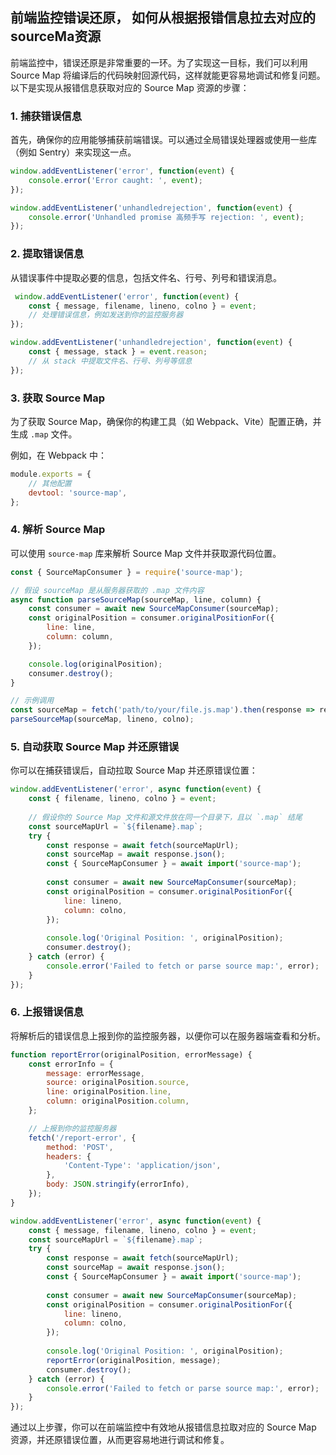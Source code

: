 ## 前端监控错误还原， 如何从根据报错信息拉去对应的sourceMa资源



前端监控中，错误还原是非常重要的一环。为了实现这一目标，我们可以利用 Source Map 将编译后的代码映射回源代码，这样就能更容易地调试和修复问题。以下是实现从报错信息获取对应的 Source Map 资源的步骤：

### 1. 捕获错误信息

首先，确保你的应用能够捕获前端错误。可以通过全局错误处理器或使用一些库（例如 Sentry）来实现这一点。

```js
window.addEventListener('error', function(event) {
    console.error('Error caught: ', event);
});

window.addEventListener('unhandledrejection', function(event) {
    console.error('Unhandled promise 高频手写 rejection: ', event);
});
```

### 2. 提取错误信息

从错误事件中提取必要的信息，包括文件名、行号、列号和错误消息。

```js
 window.addEventListener('error', function(event) {
    const { message, filename, lineno, colno } = event;
    // 处理错误信息，例如发送到你的监控服务器
});

window.addEventListener('unhandledrejection', function(event) {
    const { message, stack } = event.reason;
    // 从 stack 中提取文件名、行号、列号等信息
});
```

### 3. 获取 Source Map

为了获取 Source Map，确保你的构建工具（如 Webpack、Vite）配置正确，并生成 `.map` 文件。

例如，在 Webpack 中：

```js
module.exports = {
    // 其他配置
    devtool: 'source-map',
};
```

### 4. 解析 Source Map

可以使用 `source-map` 库来解析 Source Map 文件并获取源代码位置。

```js
const { SourceMapConsumer } = require('source-map');

// 假设 sourceMap 是从服务器获取的 .map 文件内容
async function parseSourceMap(sourceMap, line, column) {
    const consumer = await new SourceMapConsumer(sourceMap);
    const originalPosition = consumer.originalPositionFor({
        line: line,
        column: column,
    });

    console.log(originalPosition);
    consumer.destroy();
}

// 示例调用
const sourceMap = fetch('path/to/your/file.js.map').then(response => response.json());
parseSourceMap(sourceMap, lineno, colno);
```

### 5. 自动获取 Source Map 并还原错误

你可以在捕获错误后，自动拉取 Source Map 并还原错误位置：

```js
window.addEventListener('error', async function(event) {
    const { filename, lineno, colno } = event;
    
    // 假设你的 Source Map 文件和源文件放在同一个目录下，且以 `.map` 结尾
    const sourceMapUrl = `${filename}.map`;
    try {
        const response = await fetch(sourceMapUrl);
        const sourceMap = await response.json();
        const { SourceMapConsumer } = await import('source-map');
        
        const consumer = await new SourceMapConsumer(sourceMap);
        const originalPosition = consumer.originalPositionFor({
            line: lineno,
            column: colno,
        });
        
        console.log('Original Position: ', originalPosition);
        consumer.destroy();
    } catch (error) {
        console.error('Failed to fetch or parse source map:', error);
    }
});
```

### 6. 上报错误信息

将解析后的错误信息上报到你的监控服务器，以便你可以在服务器端查看和分析。

```js
function reportError(originalPosition, errorMessage) {
    const errorInfo = {
        message: errorMessage,
        source: originalPosition.source,
        line: originalPosition.line,
        column: originalPosition.column,
    };

    // 上报到你的监控服务器
    fetch('/report-error', {
        method: 'POST',
        headers: {
            'Content-Type': 'application/json',
        },
        body: JSON.stringify(errorInfo),
    });
}

window.addEventListener('error', async function(event) {
    const { message, filename, lineno, colno } = event;
    const sourceMapUrl = `${filename}.map`;
    try {
        const response = await fetch(sourceMapUrl);
        const sourceMap = await response.json();
        const { SourceMapConsumer } = await import('source-map');
        
        const consumer = await new SourceMapConsumer(sourceMap);
        const originalPosition = consumer.originalPositionFor({
            line: lineno,
            column: colno,
        });
        
        console.log('Original Position: ', originalPosition);
        reportError(originalPosition, message);
        consumer.destroy();
    } catch (error) {
        console.error('Failed to fetch or parse source map:', error);
    }
});
```

通过以上步骤，你可以在前端监控中有效地从报错信息拉取对应的 Source Map 资源，并还原错误位置，从而更容易地进行调试和修复。